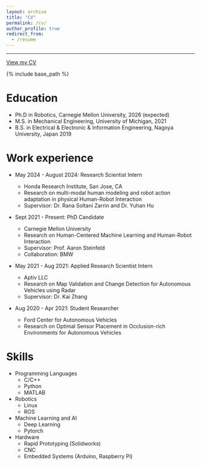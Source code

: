 ```yaml
---
layout: archive
title: "CV"
permalink: /cv/
author_profile: true
redirect_from:
  - /resume
---
```

---
[View my CV](http://ngohuyquyen.github.io/files/cv.pdf)

{% include base_path %}

Education
======
* Ph.D in Robotics, Carnegie Mellon University, 2026 (expected)
* M.S. in Mechanical Engineering, University of Michigan, 2021
* B.S. in Electrical & Electronic & Information Engineering, Nagoya University, Japan 2019

Work experience
======
* May 2024 - August 2024: Research Scientist Intern
  * Honda Research Institute, San Jose, CA
  * Research on multi-modal human modeling and robot action adaptation in physical Human-Robot Interaction
  * Supervisor: Dr. Rana Soltani Zarrin and Dr. Yuhan Hu
  
* Sept 2021 - Present: PhD Candidate
  * Carnegie Mellon University
  * Research on Human-Centered Machine Learning and Human-Robot Interaction
  * Supervisor: Prof. Aaron Steinfeld
  * Collaboration: BMW

* May 2021 - Aug 2021: Applied Research Scientist Intern
  * Aptiv LLC
  * Research on Map Validation and Change Detection for Autonomous Vehicles using Radar
  * Supervisor: Dr. Kai Zhang

* Aug 2020 - Apr 2021: Student Researcher
  * Ford Center for Autonomous Vehicles
  * Research on Optimal Sensor Placement in Occlusion-rich Environments for Autonomous Vehicles
  
Skills
======
* Programming Languages
  * C/C++
  * Python
  * MATLAB
* Robotics
  * Linux
  * ROS
* Machine Learning and AI
  * Deep Learning
  * Pytorch
* Hardware
  * Rapid Prototyping (Solidworks)
  * CNC
  * Embedded Systems (Arduino, Raspberry Pi)

<!-- Publications
======
  <ul>{% for post in site.publications %}
    {% include archive-single-cv.html %}
  {% endfor %}</ul>
  
Talks
======
  <ul>{% for post in site.talks %}
    {% include archive-single-talk-cv.html %}
  {% endfor %}</ul>
  
Teaching
======
  <ul>{% for post in site.teaching %}
    {% include archive-single-cv.html %}
  {% endfor %}</ul>

Service and leadership
======
* Currently signed in to 43 different slack teams -->

